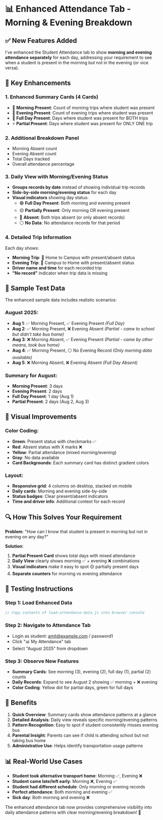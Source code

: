 # 📊 Enhanced Attendance Tab - Morning & Evening Breakdown

## ✅ New Features Added

I've enhanced the Student Attendance tab to show **morning and evening attendance separately** for each day, addressing your requirement to see when a student is present in the morning but not in the evening (or vice versa).

## 🎯 Key Enhancements

### 1. **Enhanced Summary Cards (4 Cards)**
- 🌅 **Morning Present**: Count of morning trips where student was present
- 🌆 **Evening Present**: Count of evening trips where student was present  
- 📅 **Full Day Present**: Days where student was present for BOTH trips
- ⚡ **Partial Present**: Days where student was present for ONLY ONE trip

### 2. **Additional Breakdown Panel**
- Morning Absent count
- Evening Absent count
- Total Days tracked
- Overall attendance percentage

### 3. **Daily View with Morning/Evening Status**
- **Groups records by date** instead of showing individual trip records
- **Side-by-side morning/evening status** for each day
- **Visual indicators** showing day status:
  - 🟢 **Full Day Present**: Both morning and evening present
  - 🟡 **Partially Present**: Only morning OR evening present  
  - 🔴 **Absent**: Both trips absent (or only absent records)
  - ⚪ **No Data**: No attendance records for that period

### 4. **Detailed Trip Information**
Each day shows:
- **Morning Trip**: 🌅 Home to Campus with present/absent status
- **Evening Trip**: 🌆 Campus to Home with present/absent status
- **Driver name and time** for each recorded trip
- **"No record"** indicator when trip data is missing

## 🧪 Sample Test Data

The enhanced sample data includes realistic scenarios:

### August 2025:
- **Aug 1**: ✅ Morning Present, ✅ Evening Present *(Full Day)*
- **Aug 2**: ✅ Morning Present, ❌ Evening Absent *(Partial - came to school but didn't take bus home)*
- **Aug 3**: ❌ Morning Absent, ✅ Evening Present *(Partial - came by other means, took bus home)*
- **Aug 4**: ✅ Morning Present, ⚪ No Evening Record *(Only morning data available)*
- **Aug 5**: ❌ Morning Absent, ❌ Evening Absent *(Full Day Absent)*

### Summary for August:
- **Morning Present**: 3 days
- **Evening Present**: 2 days  
- **Full Day Present**: 1 day (Aug 1)
- **Partial Present**: 2 days (Aug 2, Aug 3)

## 🎨 Visual Improvements

### Color Coding:
- **Green**: Present status with checkmarks ✅
- **Red**: Absent status with X marks ❌
- **Yellow**: Partial attendance (mixed morning/evening)
- **Gray**: No data available
- **Card Backgrounds**: Each summary card has distinct gradient colors

### Layout:
- **Responsive grid**: 4 columns on desktop, stacked on mobile
- **Daily cards**: Morning and evening side-by-side
- **Status badges**: Clear present/absent indicators
- **Time and driver info**: Additional context for each record

## 🔍 How This Solves Your Requirement

**Problem**: "How can I know that student is present in morning but not in evening on any day?"

**Solution**: 
1. **Partial Present Card** shows total days with mixed attendance
2. **Daily View** clearly shows morning ✅ + evening ❌ combinations
3. **Visual indicators** make it easy to spot 🟡 partially present days
4. **Separate counters** for morning vs evening attendance

## 📱 Testing Instructions

### Step 1: Load Enhanced Data
```javascript
// Copy contents of load-attendance-data.js into browser console
```

### Step 2: Navigate to Attendance Tab
- Login as student: amit@example.com / password1
- Click "📊 My Attendance" tab
- Select "August 2025" from dropdown

### Step 3: Observe New Features
- **Summary Cards**: See morning (3), evening (2), full day (1), partial (2) counts
- **Daily Records**: Expand to see August 2 showing ✅ morning + ❌ evening
- **Color Coding**: Yellow dot for partial days, green for full days

## 🚀 Benefits

1. **Quick Overview**: Summary cards show attendance patterns at a glance
2. **Detailed Analysis**: Daily view reveals specific morning/evening patterns  
3. **Pattern Recognition**: Easy to spot if student consistently misses evening bus
4. **Parental Insight**: Parents can see if child is attending school but not taking bus home
5. **Administrative Use**: Helps identify transportation usage patterns

## 📊 Real-World Use Cases

- **Student took alternative transport home**: Morning ✅, Evening ❌
- **Student came late/left early**: Morning ❌, Evening ✅  
- **Student had different schedule**: Only morning or evening records
- **Perfect attendance**: Both morning and evening ✅
- **Sick day**: Both morning and evening ❌

The enhanced attendance tab now provides comprehensive visibility into daily attendance patterns with clear morning/evening breakdown! 🎉

